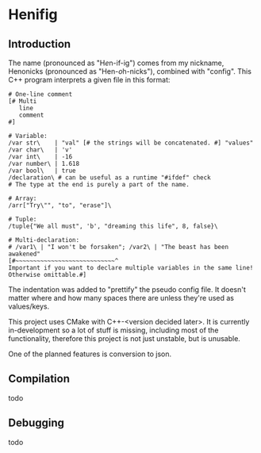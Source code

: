 # Henifig

## Introduction

The name (pronounced as "H*e*n-if-ig") comes from my nickname, Henonicks
(pronounced as "Hen-*o*h-nicks"), combined with "config".
This C++ program interprets a given file in this format:

```
# One-line comment
[# Multi
   line
   comment
#]

# Variable:
/var str\    | "val" [# the strings will be concatenated. #] "values"
/var char\   | 'v'
/var int\    | -16
/var number\ | 1.618
/var bool\   | true
/declaration\ # can be useful as a runtime "#ifdef" check
# The type at the end is purely a part of the name.

# Array:
/arr["Try\"", "to", "erase"]\

# Tuple:
/tuple{"We all must", 'b', "dreaming this life", 8, false}\

# Multi-declaration:
# /var1\ | "I won't be forsaken"; /var2\ | "The beast has been awakened"
[#~~~~~~~~~~~~~~~~~~~~~~~~~~~~^
Important if you want to declare multiple variables in the same line!
Otherwise omittable.#]
```

The indentation was added to "prettify" the pseudo config file.
It doesn't matter where and how many spaces there are unless they're used as values/keys.

This project uses CMake with C++-\<version decided later\>. It is currently in-development so
a lot of stuff is missing, including most of the functionality, therefore
this project is not just unstable, but is unusable.

One of the planned features is conversion to json.

## Compilation

todo

## Debugging

todo